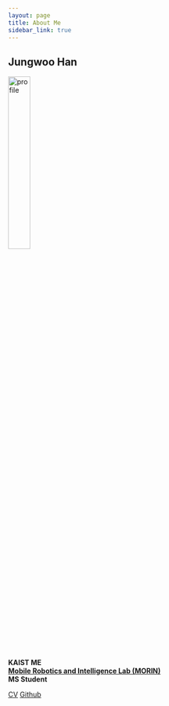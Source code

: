 ```yaml
---
layout: page
title: About Me
sidebar_link: true
---
```


## Jungwoo Han

<img src = "https://user-images.githubusercontent.com/45442859/128219290-d445b47f-7268-4147-bfa8-cb2826b1023b.jpg" alt = "profile" width = "30%" height = "30%"/>

**KAIST ME**  
**[Mobile Robotics and Intelligence Lab (MORIN)](https://morin.kaist.ac.kr/)**  
**MS Student**  

[CV](https://drive.google.com/file/d/1OhnFl7uS7LvuaBuK56f3yfH8wuUROfHZ/)
[Github](https://github.com/jungwoohan72/)
